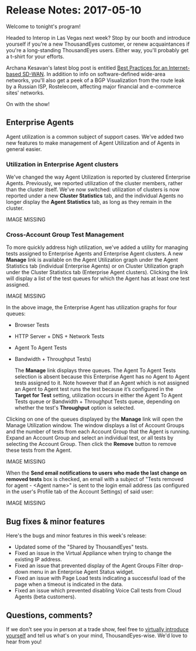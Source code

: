 # Release Notes: 2017-05-10

Welcome to tonight's program!

Headed to Interop in Las Vegas next week? Stop by our booth and introduce yourself if you're a new ThousandEyes customer, or renew acquaintances if you're a long-standing ThousandEyes users. Either way, you'll probably get a t-shirt for your efforts.

Archana Kesavan's latest blog post is entitled [Best Practices for an Internet-based SD-WAN](https://blog.thousandeyes.com/best-practices-internet-based-sd-wan/). In addition to info on software-defined wide-area networks, you'll also get a peek of a BGP Visualization from the route leak by a Russian ISP, Rostelecom, affecting major financial and e-commerce sites' networks.

On with the show!

## Enterprise Agents

Agent utilization is a common subject of support cases. We've added two new features to make management of Agent Utilization and of Agents in general easier.

### Utilization in Enterprise Agent clusters

We've changed the way Agent Utilization is reported by clustered Enterprise Agents. Previously, we reported utilization of the cluster members, rather than the cluster itself. We've now switched: utilization of clusters is now reported under a new **Cluster Statistics** tab, and the individual Agents no longer display the **Agent Statistics** tab, as long as they remain in the cluster.

IMAGE MISSING

### Cross-Account Group Test Management

To more quickly address high utilization, we've added a utility for managing tests assigned to Enterprise Agents and Enterprise Agent clusters. A new **Manage** link is available on the Agent Utilization graph under the Agent Statistics tab \(individual Enterprise Agents\) or on Cluster Utilization graph under the Cluster Statistics tab \(Enterprise Agent clusters\). Clicking the link will display a list of the test queues for which the Agent has at least one test assigned.

IMAGE MISSING

In the above image, the Enterprise Agent has utilization graphs for four queues:

* Browser Tests
* HTTP Server + DNS + Network Tests
* Agent To Agent Tests
* Bandwidth + Throughput Tests\)

  The **Manage** link displays three queues. The Agent To Agent Tests selection is absent because this Enterprise Agent has no Agent to Agent tests assigned to it. Note however that if an Agent which is not assigned an Agent to Agent test runs the test because it’s configured in the **Target for Test** setting, utilization occurs in either the Agent To Agent Tests queue or Bandwidth + Throughput Tests queue, depending on whether the test's **Throughput** option is selected.

Clicking on one of the queues displayed by the **Manage** link will open the Manage Utilization window. The window displays a list of Account Groups and the number of tests from each Account Group that the Agent is running. Expand an Account Group and select an individual test, or all tests by selecting the Account Group. Then click the **Remove** button to remove these tests from the Agent.

IMAGE MISSING

When the **Send email notifications to users who made the last change on removed tests** box is checked, an email with a subject of "Tests removed for agent - &lt;Agent name&gt;" is sent to the login email address \(as configured in the user's Profile tab of the Account Settings\) of said user:

IMAGE MISSING

## Bug fixes & minor features

Here's the bugs and minor features in this week's release:

* Updated some of the "Shared by ThousandEyes" tests.
* Fixed an issue in the Virtual Appliance when trying to change the existing IP address.
* Fixed an issue that prevented display of the Agent Groups Filter drop-down menu in an Enterprise Agent Status widget.
* Fixed an issue with Page Load tests indicating a successful load of the page when a timeout is indicated in the data.
* Fixed an issue which prevented disabling Voice Call tests from Cloud Agents \(beta customers\).

## ​Questions, comments?

If we don't see you in person at a trade show, feel free to [virtually introduce yourself](mailto:support@thousandeyes.com?subject=2017-05-10+Release+Update) and tell us what's on your mind, ThousandEyes-wise. We'd love to hear from you!

